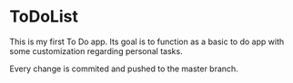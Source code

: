 # ToDoList
This is my first To Do app.
Its goal is to function as a basic to do app with some customization regarding personal tasks.

Every change is commited and pushed to the master branch.
